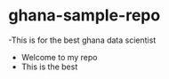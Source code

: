 # ghana-sample-repo
-This is for the best ghana data scientist
- Welcome to my repo
- This is the best
